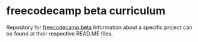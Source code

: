 # freecodecamp beta curriculum

Repository for [freecodecamp beta](beta.freecodecamp.com)
Information about a specific project can be found at their respective READ.ME files.
